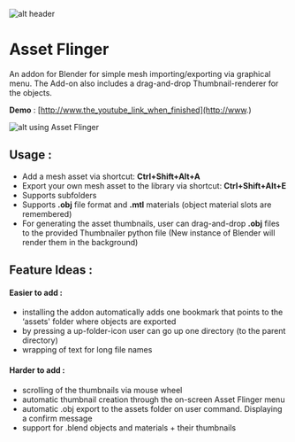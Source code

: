 ![alt header](http://i.imgur.com/gp3BdlI.jpg)
# Asset Flinger
An addon for Blender for simple mesh importing/exporting via graphical menu. 
The Add-on also includes a drag-and-drop Thumbnail-renderer for the objects.

**Demo** : 
[http://www.the_youtube_link_when_finished](http://www.)

![alt using Asset Flinger](http://i.imgur.com/sjnjRNl.jpg)

## Usage :

* Add a mesh asset via shortcut: **Ctrl+Shift+Alt+A**
* Export your own mesh asset to the library via shortcut: **Ctrl+Shift+Alt+E**
* Supports subfolders
* Supports **.obj** file format and **.mtl** materials (object material slots are remembered)
* For generating the asset thumbnails, user can drag-and-drop **.obj** files to the provided Thumbnailer python file (New instance of Blender will render them in the background)

## Feature Ideas :

#### Easier to add :
* installing the addon automatically adds one bookmark that points to the ‘assets' folder where objects are exported
* by pressing a up-folder-icon user can go up one directory (to the parent directory)
* wrapping of text for long file names

#### Harder to add :
* scrolling of the thumbnails via mouse wheel
* automatic thumbnail creation through the on-screen Asset Flinger menu
* automatic .obj export to the assets folder on user command. Displaying a confirm message
* support for .blend objects and materials + their thumbnails


